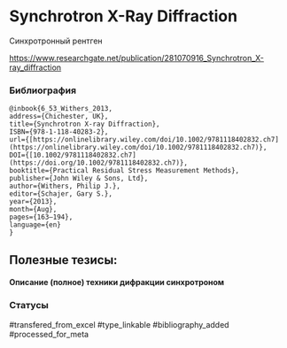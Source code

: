 # Synchrotron X-Ray Diffraction

Синхротронный рентген

https://www.researchgate.net/publication/281070916_Synchrotron_X-ray_diffraction

### Библиография
```
@inbook{6_53_Withers_2013,
address={Chichester, UK},
title={Synchrotron X-ray Diffraction},
ISBN={978-1-118-40283-2},
url={[https://onlinelibrary.wiley.com/doi/10.1002/9781118402832.ch7](https://onlinelibrary.wiley.com/doi/10.1002/9781118402832.ch7)},
DOI={[10.1002/9781118402832.ch7](https://doi.org/10.1002/9781118402832.ch7)},
booktitle={Practical Residual Stress Measurement Methods},
publisher={John Wiley & Sons, Ltd},
author={Withers, Philip J.},
editor={Schajer, Gary S.},
year={2013},
month={Aug},
pages={163–194},
language={en}
}
```

## Полезные тезисы:

#### Описание (полное) техники дифракции синхротроном

### Статусы
#transfered_from_excel 
#type_linkable 
#bibliography_added
#processed_for_meta
